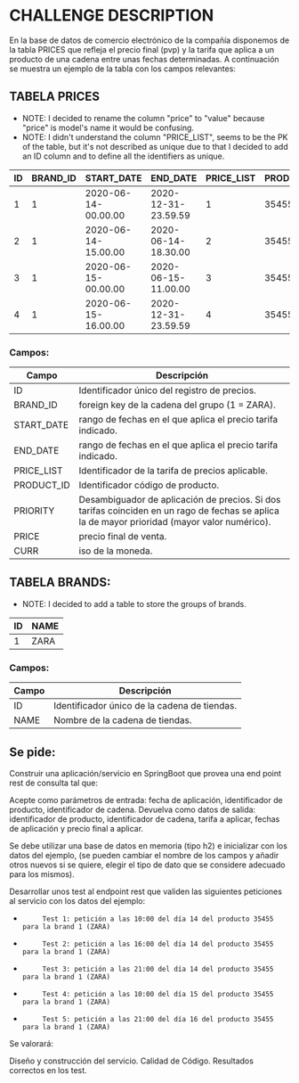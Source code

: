# CHALLENGE DESCRIPTION

En la base de datos de comercio electrónico de la compañía disponemos de la tabla PRICES que refleja
el precio final (pvp) y la tarifa que aplica a un producto de una cadena entre unas fechas
determinadas. A continuación se muestra un ejemplo de la tabla con los campos relevantes:

## TABELA PRICES

* NOTE: I decided to rename the column "price" to "value" because "price" is model's name it would
  be confusing.
* NOTE: I didn't understand the column "PRICE_LIST", seems to be the PK of the table, but it's not
  described as unique due to that I decided to add an ID column and to define all the identifiers as
  unique.

| ID | BRAND_ID | START_DATE          | END_DATE            | PRICE_LIST | PRODUCT_ID | PRIORITY | VALUE | CURR |
|----|----------|---------------------|---------------------|------------|------------|----------|-------|------|
| 1  | 1        | 2020-06-14-00.00.00 | 2020-12-31-23.59.59 | 1          | 35455      | 0        | 35.50 | EUR  | 
| 2  | 1        | 2020-06-14-15.00.00 | 2020-06-14-18.30.00 | 2          | 35455      | 1        | 25.45 | EUR  | 
| 3  | 1        | 2020-06-15-00.00.00 | 2020-06-15-11.00.00 | 3          | 35455      | 1        | 30.50 | EUR  | 
| 4  | 1        | 2020-06-15-16.00.00 | 2020-12-31-23.59.59 | 4          | 35455      | 1        | 38.95 | EUR  | 

### Campos:

| Campo      | Descripción                                                                                                                                   |
|------------|-----------------------------------------------------------------------------------------------------------------------------------------------|
| ID         | Identificador único del registro de precios.                                                                                                  |
| BRAND_ID   | foreign key de la cadena del grupo (1 = ZARA).                                                                                                |
| START_DATE | rango de fechas en el que aplica el precio tarifa indicado.                                                                                   |
| END_DATE   | rango de fechas en el que aplica el precio tarifa indicado.                                                                                   |
| PRICE_LIST | Identificador de la tarifa de precios aplicable.                                                                                              |
| PRODUCT_ID | Identificador código de producto.                                                                                                             |
| PRIORITY   | Desambiguador de aplicación de precios. Si dos tarifas coinciden en un rago de fechas se aplica la de mayor prioridad (mayor valor numérico). |
| PRICE      | precio final de venta.                                                                                                                        |                                                                                                                       |
| CURR       | iso de la moneda.                                                                                                                             |                                                                                                                           |                                                                                                                             |

## TABELA BRANDS:

* NOTE: I decided to add a table to store the groups of brands.

| ID | NAME |
|----|------|
| 1  | ZARA |

### Campos:

| Campo | Descripción                                  |
|-------|----------------------------------------------|
| ID    | Identificador único de la cadena de tiendas. |
| NAME  | Nombre de la cadena de tiendas.              |

## Se pide:

Construir una aplicación/servicio en SpringBoot que provea una end point rest de consulta tal que:

Acepte como parámetros de entrada: fecha de aplicación, identificador de producto, identificador de
cadena.
Devuelva como datos de salida: identificador de producto, identificador de cadena, tarifa a aplicar,
fechas de aplicación y precio final a aplicar.

Se debe utilizar una base de datos en memoria (tipo h2) e inicializar con los datos del ejemplo, (se
pueden cambiar el nombre de los campos y añadir otros nuevos si se quiere, elegir el tipo de dato
que se considere adecuado para los mismos).

Desarrollar unos test al endpoint rest que validen las siguientes peticiones al servicio con los
datos del ejemplo:

-          Test 1: petición a las 10:00 del día 14 del producto 35455   para la brand 1 (ZARA)
-          Test 2: petición a las 16:00 del día 14 del producto 35455   para la brand 1 (ZARA)
-          Test 3: petición a las 21:00 del día 14 del producto 35455   para la brand 1 (ZARA)
-          Test 4: petición a las 10:00 del día 15 del producto 35455   para la brand 1 (ZARA)
-          Test 5: petición a las 21:00 del día 16 del producto 35455   para la brand 1 (ZARA)

Se valorará:

Diseño y construcción del servicio.
Calidad de Código.
Resultados correctos en los test.
